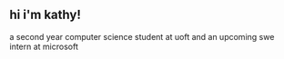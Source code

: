 ## hi i'm kathy!
a second year computer science student at uoft and an upcoming swe intern at microsoft


<!---
kathybguo/kathybguo is a ✨ special ✨ repository because its `README.md` (this file) appears on your GitHub profile.
You can click the Preview link to take a look at your changes.
--->
